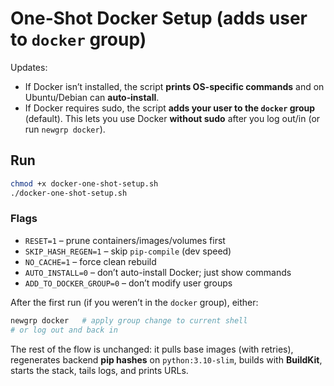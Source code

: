 # One‑Shot Docker Setup (adds user to `docker` group)

Updates:
- If Docker isn’t installed, the script **prints OS-specific commands** and on Ubuntu/Debian can **auto‑install**.
- If Docker requires sudo, the script **adds your user to the `docker` group** (default). This lets you use Docker **without sudo** after you log out/in (or run `newgrp docker`).

## Run
```bash
chmod +x docker-one-shot-setup.sh
./docker-one-shot-setup.sh
```

### Flags
- `RESET=1` – prune containers/images/volumes first  
- `SKIP_HASH_REGEN=1` – skip `pip-compile` (dev speed)  
- `NO_CACHE=1` – force clean rebuild  
- `AUTO_INSTALL=0` – don’t auto-install Docker; just show commands  
- `ADD_TO_DOCKER_GROUP=0` – don’t modify user groups

After the first run (if you weren’t in the `docker` group), either:
```bash
newgrp docker   # apply group change to current shell
# or log out and back in
```

The rest of the flow is unchanged: it pulls base images (with retries), regenerates backend **pip hashes** on `python:3.10-slim`, builds with **BuildKit**, starts the stack, tails logs, and prints URLs.
